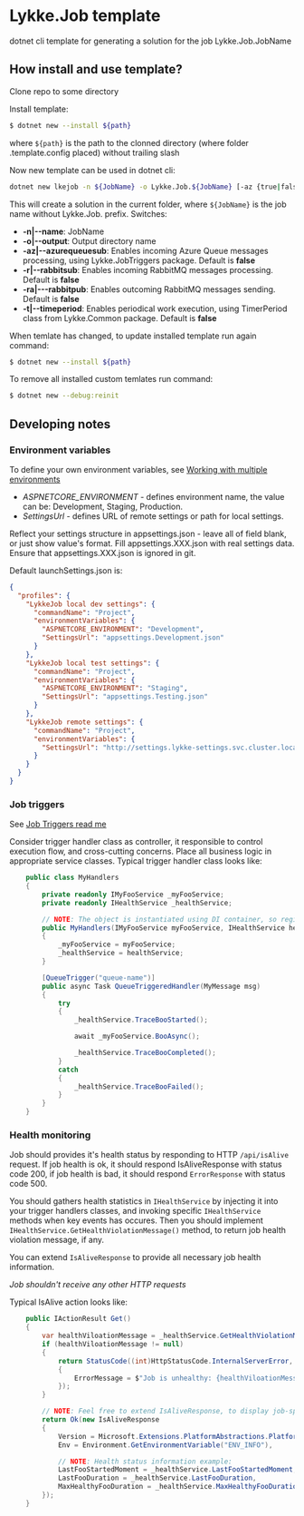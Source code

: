 # Lykke.Job template

dotnet cli template for generating a solution for the job Lykke.Job.JobName

## How install and use template?

Clone repo to some directory

Install template:
```sh
$ dotnet new --install ${path}
```
where `${path}` is the path to the clonned directory (where folder .template.config placed) without trailing slash

Now new template can be used in dotnet cli:

```sh
dotnet new lkejob -n ${JobName} -o Lykke.Job.${JobName} [-az {true|false} -r {true|false} -ra {true|false} -t {true|false}]
```
This will create a solution in the current folder, where `${JobName}` is the job name without Lykke.Job. prefix. 
Switches:
* **-n|--name**: JobName
* **-o|--output**: Output directory name
* **-az|--azurequeuesub**: Enables incoming Azure Queue messages processing, using Lykke.JobTriggers package. Default is **false**
* **-r|--rabbitsub**: Enables incoming RabbitMQ messages processing. Default is **false**
* **-ra|---rabbitpub**: Enables outcoming RabbitMQ messages sending. Default is **false**
* **-t|--timeperiod**: Enables periodical work execution, using TimerPeriod class from Lykke.Common package. Default is **false**

When temlate has changed, to update installed template run again command:

```sh
$ dotnet new --install ${path}
```

To remove all installed custom temlates run command:

```sh
$ dotnet new --debug:reinit 
```

## Developing notes

### Environment variables

To define your own environment variables, see [Working with multiple environments](https://docs.microsoft.com/en-us/aspnet/core/fundamentals/environments)

* *ASPNETCORE_ENVIRONMENT* - defines environment name, the value can be: Development, Staging, Production.
* *SettingsUrl* - defines URL of remote settings or path for local settings.

Reflect your settings structure in appsettings.json - leave all of field blank, or just show value's format. Fill appsettings.XXX.json with real settings data. Ensure that appsettings.XXX.json is ignored in git.

Default launchSettings.json is:

```json
{
  "profiles": {
    "LykkeJob local dev settings": {
      "commandName": "Project",
      "environmentVariables": {
        "ASPNETCORE_ENVIRONMENT": "Development",
        "SettingsUrl": "appsettings.Development.json"
      }
    },
    "LykkeJob local test settings": {
      "commandName": "Project",
      "environmentVariables": {
        "ASPNETCORE_ENVIRONMENT": "Staging",
        "SettingsUrl": "appsettings.Testing.json"
      }
    },
    "LykkeJob remote settings": {
      "commandName": "Project",
      "environmentVariables": {
        "SettingsUrl": "http://settings.lykke-settings.svc.cluster.local/your_token_LykkeJobJob"
      }
    }
  }
}
```

### Job triggers

See [Job Triggers read me](https://github.com/LykkeCity/JobTriggers/blob/master/readme.md)

Consider trigger handler class as controller, it responsible to control execution flow, and cross-cutting concerns. Place all business logic in appropriate service classes. Typical trigger handler class looks like:

```cs
    public class MyHandlers
    {
        private readonly IMyFooService _myFooService;
        private readonly IHealthService _healthService;

        // NOTE: The object is instantiated using DI container, so registered dependencies are injects well
        public MyHandlers(IMyFooService myFooService, IHealthService healthService)
        {
            _myFooService = myFooService;
            _healthService = healthService;
        }

        [QueueTrigger("queue-name")]
        public async Task QueueTriggeredHandler(MyMessage msg)
        {
            try
            {
                _healthService.TraceBooStarted();

                await _myFooService.BooAsync();

                _healthService.TraceBooCompleted();
            }
            catch
            {
                _healthService.TraceBooFailed();
            }
        }
    }
```

### Health monitoring

Job should provides it's health status by responding to HTTP `/api/isAlive` request. 
If job health is ok, it should respond IsAliveResponse with status code 200, if job health is bad, it should respond `ErrorResponse` with status code 500.

You should gathers health statistics in `IHealthService` by injecting it into your trigger handlers classes, 
and invoking specific `IHealthService` methods when key events has occures. 
Then you should implement `IHealthService.GetHealthViolationMessage()` method, 
to return job health violation message, if any.

You can extend `IsAliveResponse` to  provide all necessary job health information.

*Job shouldn't receive any other HTTP requests*

Typical IsAlive action looks like:

```cs
    public IActionResult Get()
    {
        var healthViloationMessage = _healthService.GetHealthViolationMessage();
        if (healthViloationMessage != null)
        {
            return StatusCode((int)HttpStatusCode.InternalServerError, new ErrorResponse
            {
                ErrorMessage = $"Job is unhealthy: {healthViloationMessage}"
            });
        }

        // NOTE: Feel free to extend IsAliveResponse, to display job-specific health status
        return Ok(new IsAliveResponse
        {
            Version = Microsoft.Extensions.PlatformAbstractions.PlatformServices.Default.Application.ApplicationVersion,
            Env = Environment.GetEnvironmentVariable("ENV_INFO"),

            // NOTE: Health status information example: 
            LastFooStartedMoment = _healthService.LastFooStartedMoment,
            LastFooDuration = _healthService.LastFooDuration,
            MaxHealthyFooDuration = _healthService.MaxHealthyFooDuration
        });
    }
```
